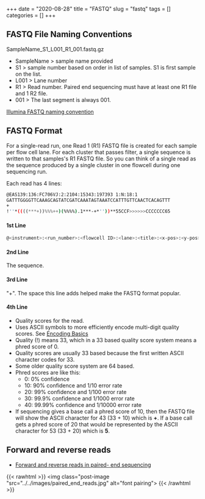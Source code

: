 
+++ 
date = "2020-08-28"
title = "FASTQ"
slug = "fastq" 
tags = []
categories = []
+++


## FASTQ File Naming Conventions

SampleName_S1_L001_R1_001.fastq.gz

- SampleName > sample name provided
- S1 > sample number based on order in list of samples. S1 is first sample on the list.
- L001 > Lane number
- R1 > Read number. Paired end sequencing must have at least one R1 file and 1 R2 file.
- 001 > The last segment is always 001.

[Illumina FASTQ naming convention](https://support.illumina.com/help/BaseSpace_OLH_009008/Content/Source/Informatics/BS/NamingConvention_FASTQ-files-swBS.htm)

## FASTQ Format

For a single-read run, one Read 1 (R1) FASTQ file is created for each sample per flow cell lane. For each cluster that passes filter, a single sequence is written to that samples's R1 FASTQ file. So you can think of a single read as the sequence produced by a single cluster in one flowcell during one sequencing run.

Each read has 4 lines:

```sh
@EAS139:136:FC706VJ:2:2104:15343:197393 1:N:18:1
GATTTGGGGTTCAAAGCAGTATCGATCAAATAGTAAATCCATTTGTTCAACTCACAGTTT
+
!''*((((***+))%%%++)(%%%%).1***-+*''))**55CCF>>>>>>CCCCCCC65
```

#### 1st Line

```sh
@<instrument>:<run_number>:<flowcell ID>:<lane>:<title>:<x-pos>:<y-pos>:<UMI> <read>:<is_filtered>:<control_number>:<index>
``` 
#### 2nd Line
The sequence.

#### 3rd Line
"+". The space this line adds helped make the FASTQ format popular.

#### 4th Line
- Quality scores for the read.
- Uses ASCII symbols to more efficiently encode multi-digit quality scores. See [Encoding Basics](encoding-basics)
- Quality (!) means 33, which in a 33 based quality score system means a phred score of 0.
- Quality scores are usually 33 based because the first written ASCII character codes for 33.
- Some older quality score system are 64 based.
- Phred scores are like this:
    - 0: 0% confidence
    - 10: 90% confidence and 1/10 error rate
    - 20: 99% confidence and 1/100 error rate
    - 30: 99.9% confidence and 1/1000 error rate
    - 40: 99.99% confidence and 1/10000 error rate
- If sequencing gives a base call a phred score of 10, then the FASTQ file will show the ASCII character for 43 (33 + 10) which is __+__. If a base call gets a phred score of 20 that would be represented by the ASCII character for 53 (33 + 20) which is __5__.

## Forward and reverse reads

- [Forward and reverse reads in paired- end sequencing](https://www.cureffi.org/2012/12/19/forward-and-reverse-reads-in-paired-end-sequencing/)

{{< rawhtml >}}
  <img class="post-image "src="../../images/paired_end_reads.jpg" alt="font pairing">
{{< /rawhtml >}}
